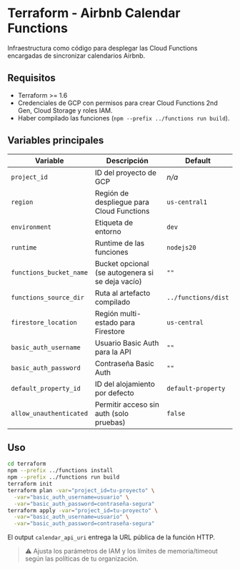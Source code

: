 # Terraform - Airbnb Calendar Functions

Infraestructura como código para desplegar las Cloud Functions encargadas de sincronizar calendarios Airbnb.

## Requisitos

- Terraform >= 1.6
- Credenciales de GCP con permisos para crear Cloud Functions 2nd Gen, Cloud Storage y roles IAM.
- Haber compilado las funciones (`npm --prefix ../functions run build`).

## Variables principales

| Variable | Descripción | Default |
| --- | --- | --- |
| `project_id` | ID del proyecto de GCP | _n/a_ |
| `region` | Región de despliegue para Cloud Functions | `us-central1` |
| `environment` | Etiqueta de entorno | `dev` |
| `runtime` | Runtime de las funciones | `nodejs20` |
| `functions_bucket_name` | Bucket opcional (se autogenera si se deja vacío) | `""` |
| `functions_source_dir` | Ruta al artefacto compilado | `../functions/dist` |
| `firestore_location` | Región multi-estado para Firestore | `us-central` |
| `basic_auth_username` | Usuario Basic Auth para la API | `""` |
| `basic_auth_password` | Contraseña Basic Auth | `""` |
| `default_property_id` | ID del alojamiento por defecto | `default-property` |
| `allow_unauthenticated` | Permitir acceso sin auth (solo pruebas) | `false` |

## Uso

```bash
cd terraform
npm --prefix ../functions install
npm --prefix ../functions run build
terraform init
terraform plan -var="project_id=tu-proyecto" \
  -var="basic_auth_username=usuario" \
  -var="basic_auth_password=contraseña-segura"
terraform apply -var="project_id=tu-proyecto" \
  -var="basic_auth_username=usuario" \
  -var="basic_auth_password=contraseña-segura"
```

El output `calendar_api_uri` entrega la URL pública de la función HTTP.

> ⚠️ Ajusta los parámetros de IAM y los límites de memoria/timeout según las políticas de tu organización.
